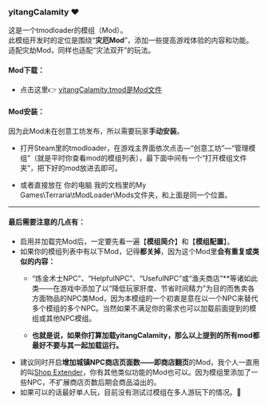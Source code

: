 ### yitangCalamity ❤
这是一个tmodloader的模组（Mod）。  
此模组开发时的定位是围绕“**灾厄Mod**”，添加一些提高游戏体验的内容和功能。  
适配灾劫Mod，同样也适配“灾法双开”的玩法。

#### Mod下载：
*  点击这里👉 [yitangCalamity.tmod是Mod文件](https://github.com/yitang1/yitangCalamity/releases)

#### Mod安装：
因为此Mod未在创意工坊发布，所以需要玩家**手动安装**。

* 打开Steam里的tmodloader，在游戏主界面依次点击—“创意工坊”—“管理模组”（就是平时你查看mod的模组列表），最下面中间有一个“打开模组文件夹”，把下好的mod放进去即可。

* 或者直接放在 你的电脑 我的文档里的My Games\Terraria\tModLoader\Mods文件夹，和上面是同一个位置。

---
#### 最后需要注意的几点有：
* 启用并加载完Mod后，一定要先看一遍【**模组简介**】和【**模组配置**】。
* 如果你的模组列表中有以下Mod，记得**都关掉**，因为这个Mod里**会有重复或类似的内容：**
    * “炼金术士NPC”、“HelpfulNPC”、“UsefulNPC”或“渔夫商店”**等诸如此类——在游戏中添加了以“降低玩家肝度、节省时间精力”为目的而售卖各方面物品的NPC类Mod，因为本模组的一个初衷是意在以一个NPC来替代多个模组的多个NPC。当然如果不满足你的需求也可以加载前面提到的模组或其他NPC模组。

    * **也就是说，如果你打算加载yitangCalamity，那么以上提到的所有mod都最好不要与其一起加载运行。**
* 建议同时开启**增加城镇NPC商店页面数——即商店翻页**的Mod，我个人一直用的叫[Shop Extender](https://steamcommunity.com/sharedfiles/filedetails/?id=3012051615)，你有其他类似功能的Mod也可以。因为模组里添加了一些NPC，不扩展商店页数后期会商品溢出的。
* 如果可以的话最好单人玩，目前没有测试过模组在多人游玩下的情况。🤒
